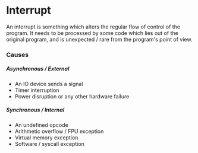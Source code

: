 # Interrupt
An interrupt is something which alters the regular flow of control of the program. It needs to be processed by some code which lies out of the original program, and is unexpected / rare from the program's point of view.

### Causes
##### Asynchronous / External
* An IO device sends a signal
* Timer interruption
* Power disruption or any other hardware failure

##### Synchronous / Internal
* An undefined opcode
* Arithmetic overflow / FPU exception
* Virtual memory exception
* Software / syscall exception